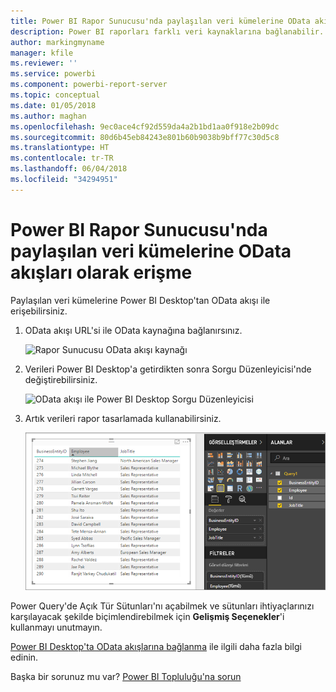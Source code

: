 ```yaml
---
title: Power BI Rapor Sunucusu'nda paylaşılan veri kümelerine OData akışları olarak erişme
description: Power BI raporları farklı veri kaynaklarına bağlanabilir. Verilerin nasıl kullanıldığına bağlı olarak farklı veri kaynakları kullanılabilir.
author: markingmyname
manager: kfile
ms.reviewer: ''
ms.service: powerbi
ms.component: powerbi-report-server
ms.topic: conceptual
ms.date: 01/05/2018
ms.author: maghan
ms.openlocfilehash: 9ec0ace4cf92d559da4a2b1bd1aa0f918e2b09dc
ms.sourcegitcommit: 80d6b45eb84243e801b60b9038b9bff77c30d5c8
ms.translationtype: HT
ms.contentlocale: tr-TR
ms.lasthandoff: 06/04/2018
ms.locfileid: "34294951"
---
```

# <a name="accessing-shared-datasets-as-odata-feeds-in-power-bi-report-server"></a>Power BI Rapor Sunucusu'nda paylaşılan veri kümelerine OData akışları olarak erişme
Paylaşılan veri kümelerine Power BI Desktop'tan OData akışı ile erişebilirsiniz.

1. OData akışı URL'si ile OData kaynağına bağlanırsınız.
   
    ![Rapor Sunucusu OData akışı kaynağı](media/access-dataset-odata/report-server-odata-feed.png)
2. Verileri Power BI Desktop'a getirdikten sonra Sorgu Düzenleyicisi'nde değiştirebilirsiniz.
   
    ![OData akışı ile Power BI Desktop Sorgu Düzenleyicisi](media/access-dataset-odata/report-server-odata-results-query-editor.png)
3. Artık verileri rapor tasarlamada kullanabilirsiniz.
   
    ![OData akışı ile Power BI Desktop raporu tasarımı](media/access-dataset-odata/report-server-odata-power-bi-desktop-report-design.png)

Power Query'de Açık Tür Sütunları'nı açabilmek ve sütunları ihtiyaçlarınızı karşılayacak şekilde biçimlendirebilmek için **Gelişmiş Seçenekler**'i kullanmayı unutmayın.

[Power BI Desktop'ta OData akışlarına bağlanma](../desktop-connect-odata.md) ile ilgili daha fazla bilgi edinin.

Başka bir sorunuz mu var? [Power BI Topluluğu'na sorun](https://community.powerbi.com/)


